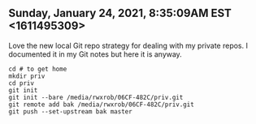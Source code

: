 ## Sunday, January 24, 2021, 8:35:09AM EST <1611495309>

Love the new local Git repo strategy for dealing with my private repos.
I documented it in my Git notes but here it is anyway.

```
cd # to get home
mkdir priv
cd priv
git init
git init --bare /media/rwxrob/06CF-482C/priv.git
git remote add bak /media/rwxrob/06CF-482C/priv.git
git push --set-upstream bak master
```

